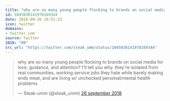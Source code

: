 ```yaml
---
title: "why are so many young people flocking to brands on social media for love, guidance, and attention? I..."
id: 1045038141978169344
date: 2018-09-26 19:51:23
icon: twitter
domains:
- twitter.com
source: Twitter
2018: "09"
src_url: "https://twitter.com/steak_umm/status/1045038141978169344"
---
```

<blockquote class="twitter-tweet" data-lang="nl" data-dnt="true"><p lang="en" dir="ltr">why are so many young people flocking to brands on social media for love, guidance, and attention? I&#39;ll tell you why. they&#39;re isolated from real communities, working service jobs they hate while barely making ends meat, and are living w/ unchecked personal/mental health problems</p>&mdash; Steak-umm (@steak_umm) <a href="https://twitter.com/steak_umm/status/1045038141978169344?ref_src=twsrc%5Etfw">26 september 2018</a></blockquote>
<script async src="https://platform.twitter.com/widgets.js" charset="utf-8"></script>

